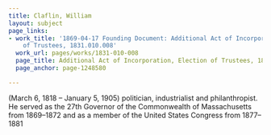```yaml
---
title: Claflin, William
layout: subject
page_links:
- work_title: '1869-04-17 Founding Document: Additional Act of Incorporation, Election
    of Trustees, 1831.010.008'
  work_url: pages/works/1831-010-008
  page_title: Additional Act of Incorporation, Election of Trustees, 1869 (page 004)
  page_anchor: page-1248580

---
```

<p>(March 6, 1818 – January 5, 1905) politician, industrialist and philanthropist. He served as the 27th Governor of the Commonwealth of Massachusetts from 1869–1872 and as a member of the United States Congress from 1877–1881</p>